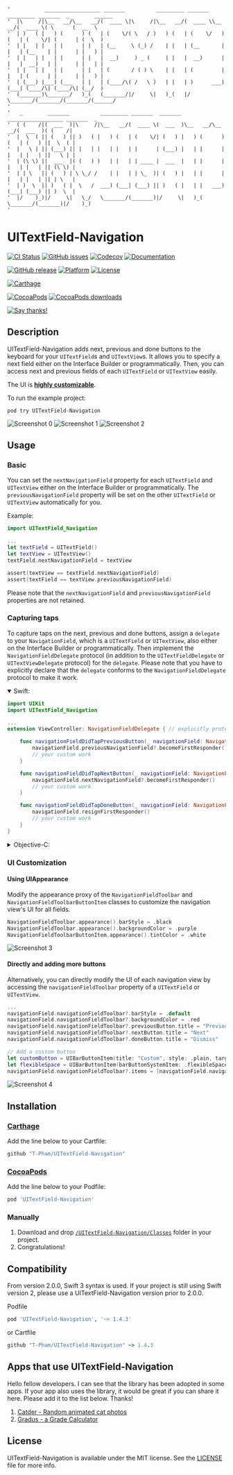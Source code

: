 ```
'           __________________ _______          _________ _______ _________ _______  _        ______  
'  |\     /|\__   __/\__   __/(  ____ \|\     /|\__   __/(  ____ \\__   __/(  ____ \( \      (  __  \ 
'  | )   ( |   ) (      ) (   | (    \/( \   / )   ) (   | (    \/   ) (   | (    \/| (      | (  \  )
'  | |   | |   | |      | |   | (__     \ (_) /    | |   | (__       | |   | (__    | |      | |   ) |
'  | |   | |   | |      | |   |  __)     ) _ (     | |   |  __)      | |   |  __)   | |      | |   | |
'  | |   | |   | |      | |   | (       / ( ) \    | |   | (         | |   | (      | |      | |   ) |
'  | (___) |___) (___   | |   | (____/\( /   \ )   | |   | )      ___) (___| (____/\| (____/\| (__/  )
'  (_______)\_______/   )_(   (_______/|/     \|   )_(   |/       \_______/(_______/(_______/(______/ 
'                                                                                                     
'   _        _______          _________ _______  _______ __________________ _______  _                
'  ( (    /|(  ___  )|\     /|\__   __/(  ____ \(  ___  )\__   __/\__   __/(  ___  )( (    /|         
'  |  \  ( || (   ) || )   ( |   ) (   | (    \/| (   ) |   ) (      ) (   | (   ) ||  \  ( |         
'  |   \ | || (___) || |   | |   | |   | |      | (___) |   | |      | |   | |   | ||   \ | |         
'  | (\ \) ||  ___  |( (   ) )   | |   | | ____ |  ___  |   | |      | |   | |   | || (\ \) |         
'  | | \   || (   ) | \ \_/ /    | |   | | \_  )| (   ) |   | |      | |   | |   | || | \   |         
'  | )  \  || )   ( |  \   /  ___) (___| (___) || )   ( |   | |   ___) (___| (___) || )  \  |         
'  |/    )_)|/     \|   \_/   \_______/(_______)|/     \|   )_(   \_______/(_______)|/    )_)         
'                                                                                                     
```

# UITextField-Navigation

[![CI Status](https://img.shields.io/travis/T-Pham/UITextField-Navigation/master.svg?style=flat-square)](https://travis-ci.org/T-Pham/UITextField-Navigation)
[![GitHub issues](https://img.shields.io/github/issues/T-Pham/UITextField-Navigation.svg?style=flat-square)](https://github.com/T-Pham/UITextField-Navigation/issues)
[![Codecov](https://img.shields.io/codecov/c/github/T-Pham/UITextField-Navigation.svg?style=flat-square)](https://codecov.io/gh/T-Pham/UITextField-Navigation)
[![Documentation](https://img.shields.io/cocoapods/metrics/doc-percent/UITextField-Navigation.svg?style=flat-square)](http://cocoadocs.org/docsets/UITextField-Navigation)

[![GitHub release](https://img.shields.io/github/tag/T-Pham/UITextField-Navigation.svg?style=flat-square&label=release)](https://github.com/T-Pham/UITextField-Navigation/releases)
[![Platform](https://img.shields.io/cocoapods/p/UITextField-Navigation.svg?style=flat-square)](https://github.com/T-Pham/UITextField-Navigation)
[![License](https://img.shields.io/cocoapods/l/UITextField-Navigation.svg?style=flat-square)](LICENSE)

[![Carthage](https://img.shields.io/badge/Carthage-compatible-4BC51D.svg?style=flat-square)](https://github.com/Carthage/Carthage)

[![CocoaPods](https://img.shields.io/badge/CocoaPods-compatible-4BC51D.svg?style=flat-square)](https://cocoapods.org/pods/UITextField-Navigation)
[![CocoaPods downloads](https://img.shields.io/cocoapods/dt/UITextField-Navigation.svg?style=flat-square)](https://cocoapods.org/pods/UITextField-Navigation)

[![Say thanks!](https://img.shields.io/badge/Say%20Thanks!-🦉-1EAEDB.svg?style=flat-square)](https://saythanks.io/to/T-Pham)

## Description

UITextField-Navigation adds next, previous and done buttons to the keyboard for your `UITextField`s and `UITextView`s. It allows you to specify a next field either on the Interface Builder or programmatically. Then, you can access next and previous fields of each `UITextField` or `UITextView` easily.

The UI is [**highly customizable**](#ui-customization).

To run the example project:

`pod try UITextField-Navigation`

![Screenshot 0](https://github.com/T-Pham/UITextField-Navigation/blob/master/Screenshots/screenshot0.png?raw=true)
![Screenshot 1](https://github.com/T-Pham/UITextField-Navigation/blob/master/Screenshots/screenshot1.png?raw=true)
![Screenshot 2](https://github.com/T-Pham/UITextField-Navigation/blob/master/Screenshots/screenshot2.gif?raw=true)

## Usage

### Basic

You can set the `nextNavigationField` property for each `UITextField` and `UITextView` either on the Interface Builder or programmatically. The `previousNavigationField` property will be set on the other `UITextField` or `UITextView` automatically for you.

Example:

```swift
import UITextField_Navigation

...
let textField = UITextField()
let textView = UITextView()
textField.nextNavigationField = textView

assert(textView == textField.nextNavigationField)
assert(textField == textView.previousNavigationField)
```

Please note that the `nextNavigationField` and `previousNavigationField` properties are not retained.

### Capturing taps

To capture taps on the next, previous and done buttons, assign a `delegate` to your `NavigationField`, which is a `UITextField` or `UITextView`, also either on the Interface Builder or programmatically. Then implement the `NavigationFieldDelegate` protocol (in addition to the `UITextFieldDelegate` or `UITextViewDelegate` protocol) for the `delegate`.
Please note that you have to explicitly declare that the `delegate` conforms to the `NavigationFieldDelegate` protocol to make it work.

<details open>
<summary>Swift:</summary>

```swift
import UIKit
import UITextField_Navigation

...
extension ViewController: NavigationFieldDelegate { // explicitly protocol conforming declaration

    func navigationFieldDidTapPreviousButton(_ navigationField: NavigationField) {
        navigationField.previousNavigationField?.becomeFirstResponder()
        // your custom work
    }

    func navigationFieldDidTapNextButton(_ navigationField: NavigationField) {
        navigationField.nextNavigationField?.becomeFirstResponder()
        // your custom work
    }

    func navigationFieldDidTapDoneButton(_ navigationField: NavigationField) {
        navigationField.resignFirstResponder()
        // your custom work
    }
}
```

</details>

<details>
<summary>Objective-C:</summary>

```objective-c
@import UITextField_Navigation;
#import "ViewController.h"

@interface ViewController () <NavigationFieldDelegate> // explicitly protocol conforming declaration

...
#pragma mark - NavigationFieldDelegate

- (void)navigationFieldDidTapPreviousButton:(id<NavigationField>)navigationField {
    [navigationField.previousNavigationField becomeFirstResponder];
    // your custom work
}

- (void)navigationFieldDidTapNextButton:(id<NavigationField>)navigationField {
    [navigationField.nextNavigationField becomeFirstResponder];
    // your custom work
}

- (void)navigationFieldDidTapDoneButton:(id<NavigationField>)navigationField {
    [navigationField resignFirstResponder];
    // your custom work
}
```

</details>

### UI Customization

#### Using UIAppearance

Modify the appearance proxy of the `NavigationFieldToolbar` and `NavigationFieldToolbarButtonItem` classes to customize the navigation view's UI for all fields.

```swift
NavigationFieldToolbar.appearance().barStyle = .black
NavigationFieldToolbar.appearance().backgroundColor = .purple
NavigationFieldToolbarButtonItem.appearance().tintColor = .white
```

![Screenshot 3](https://github.com/T-Pham/UITextField-Navigation/blob/master/Screenshots/screenshot3.png?raw=true)

#### Directly and adding more buttons

Alternatively, you can directly modify the UI of each navigation view by accessing the `navigationFieldToolbar` property of a `UITextField` or `UITextView`.

```swift
...
navigationField.navigationFieldToolbar?.barStyle = .default
navigationField.navigationFieldToolbar?.backgroundColor = .red
navigationField.navigationFieldToolbar?.previousButton.title = "Previous"
navigationField.navigationFieldToolbar?.nextButton.title = "Next"
navigationField.navigationFieldToolbar?.doneButton.title = "Dismiss"

// Add a custom button
let customButton = UIBarButtonItem(title: "Custom", style: .plain, target: nil, action: nil)
let flexibleSpace = UIBarButtonItem(barButtonSystemItem: .flexibleSpace, target: nil, action: nil)
navigationField.navigationFieldToolbar?.items = [navigationField.navigationFieldToolbar!.previousButton, navigationField.navigationFieldToolbar!.nextButton, customButton, flexibleSpace, navigationField.navigationFieldToolbar!.doneButton]
```

![Screenshot 4](https://github.com/T-Pham/UITextField-Navigation/blob/master/Screenshots/screenshot4.png?raw=true)

## Installation

### [Carthage](https://github.com/Carthage/Carthage)

Add the line below to your Cartfile:

```ruby
github "T-Pham/UITextField-Navigation"
```

### [CocoaPods](https://cocoapods.org/pods/UITextField-Navigation)

Add the line below to your Podfile:

```ruby
pod 'UITextField-Navigation'
```

### Manually

1. Download and drop [`/UITextField-Navigation/Classes`](/UITextField-Navigation/Classes) folder in your project.
2. Congratulations!

## Compatibility
From version 2.0.0, Swift 3 syntax is used. If your project is still using Swift version 2, please use a UITextField-Navigation version prior to 2.0.0.

Podfile

```ruby
pod 'UITextField-Navigation', '~> 1.4.3'
```

or Cartfile

```ruby
github "T-Pham/UITextField-Navigation" ~> 1.4.3
```

## Apps that use UITextField-Navigation

Hello fellow developers. I can see that the library has been adopted in some apps. If your app also uses the library, it would be great if you can share it here. Please add it to the list below. Thanks!

1. [Catder - Random animated cat photos](https://itunes.apple.com/us/app/catder-random-animated-cat/id1123343798?ls=1&mt=8)
2. [Gradus - a Grade Calculator](https://itunes.apple.com/ca/app/gradus-a-grade-calculator/id1063184658?mt=8)

## License

UITextField-Navigation is available under the MIT license. See the [LICENSE](LICENSE) file for more info.
